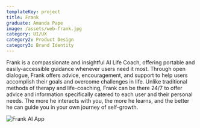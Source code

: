 ```yaml
---
templateKey: project
title: Frank
graduate: Amanda Pape
image: /assets/web-frank.jpg
category: UI/UX
category2: Product Design
category3: Brand Identity
---
```

Frank is a compassionate and insightful AI Life Coach, offering portable and easily-accessible guidance whenever users need it most. Through open dialogue, Frank offers advice, encouragement, and support to help users accomplish their goals and overcome challenges in life. Unlike traditional methods of therapy and life-coaching, Frank can be there 24/7 to offer advice and information specifically catered to each user and their personal needs. The more he interacts with you, the more he learns, and the better he can guide you in your own journey of self-growth.

![Frank AI App](/assets/web-frank1.jpg)

